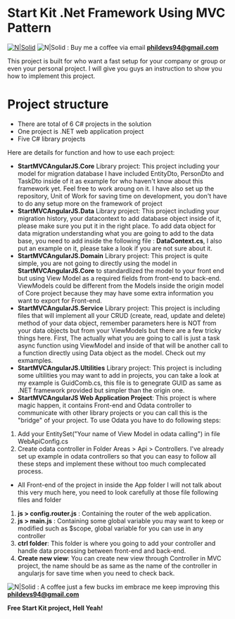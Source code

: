 # Start Kit .Net Framework Using MVC Pattern

[![N|Solid](https://i.ibb.co/wCFZDtQ/logo.png)](https://nodesource.com/products/nsolid)
![N|Solid](https://www.paypalobjects.com/favicon.ico) : Buy me a coffee via email **phildevs94@gmail.com**

This project is built for who want a fast setup for your company or group or even your personal  project. I will give you guys an instruction to show you how to implement this project. 

# Project structure

  - There are total of 6 C# projects in the solution
  - One project is .NET web application project
  - Five C# library projects
  
Here are details for function and how to use each project:
  - **StartMVCAngularJS.Core** Library project: This project including your model for migration database I have included EntityDto, PersonDto and TaskDto inside of it as example for who haven't know about this framework yet. Feel free to work aroung on it. I have also set up the repository, Unit of Work for saving time on development, you don't have to do any setup more on the framework of project
  - **StartMVCAngularJS.Data** Library project: This project including your migration history, your datacontext to add database object inside of it, please make sure you put it in the right place. To add data object for data migration understanding what you are going to add to the data base, you need to add inside the following file : **DataContext.cs**, I also put an example on it, please take a look if you are not sure about it.
  - **StartMVCAngularJS.Domain** Library project: This project is quite simple, you are not going to directly using the model in **StartMVCAngularJS.Core** to standardlized the model to your front end but using View Model as a required fields from front-end to back-end. ViewModels could be different from the Models inside the origin model of Core project because they may have some extra information you want to export for Front-end.
  - **StartMVCAngularJS.Service** Library project: This project is including files that will implement all your CRUD (create, read, update and delete) method of your data object, remember parameters here is NOT from your data objects but from your ViewModels but there are a few tricky things here. First, The actually what you are going to call is just a task async function using ViewModel and inside of that will be another call to a function directly using Data object as the model. Check out my exmamples.
  - **StartMVCAngularJS.Ultilities** Library project: This project is including some ultilities you may want to add in projects, you can take a look at my example is GuidComb.cs, this file is to genegrate GUID as same as .NET framework provided but simpler than the origin one.
  - **StartMVCAngularJS Web Application Project**: This project is where magic happen, it contains Front-end and Odata controller to communicate with other library projects or you can call this is the "bridge" of your project. To use Odata you have to do following steps: 
  1. Add your EntitySet<ViewModel>("Your name of View Model in odata calling") in file WebApiConfig.cs
  2. Create odata controller in Folder Areas > Api > Controllers. I've already set up example in odata controllers so that you can easy to follow all these steps and implement these without too much complecated process.
  - All Front-end of the project in inside the App folder I will not talk about this very much here, you need to look carefully at those file following files and folder
  1. **js > config.router.js** : Containing the router of the web application.
  2. **js > main.js** : Containing some global variable you may want to keep or modified such as $scope, global variable for you can use in any controller
  3. **ctrl folder**: This folder is where you going to add your controller and handle data processing between front-end and back-end. 
  4. **Create new view**: You can create new view through Controller in MVC project, the name should be as same as the name of the controller in angularjs for save time when you need to check back.

![N|Solid](https://www.paypalobjects.com/favicon.ico) : A coffee just a few bucks im embrace me keep improving this **phildevs94@gmail.com**

**Free Start Kit project, Hell Yeah!**

